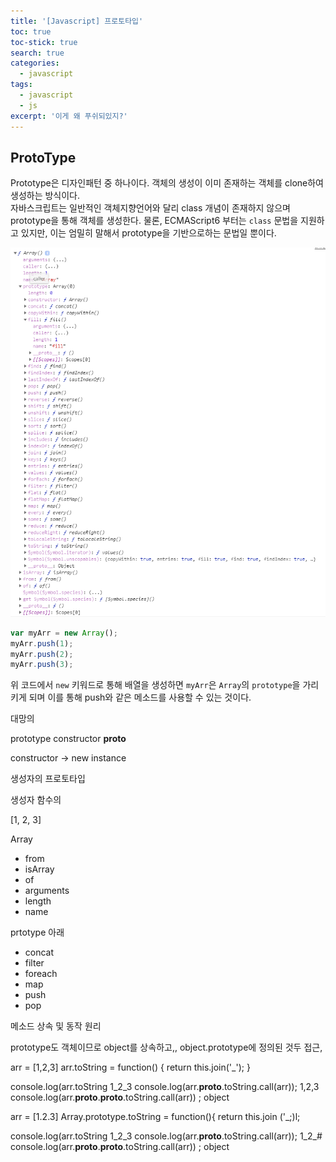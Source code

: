 ```yaml
---
title: '[Javascript] 프로토타입'
toc: true
toc-stick: true
search: true
categories:
  - javascript
tags:
  - javascript
  - js
excerpt: '이게 왜 푸쉬되있지?'
---
```


## ProtoType
Prototype은 디자인패턴 중 하나이다.
객체의 생성이 이미 존재하는 객체를 clone하여 생성하는 방식이다.
<br>
자바스크립트는 일반적인 객체지향언어와 달리 class 개념이 존재하지 않으며 prototype을 통해 객체를 생성한다.
물론, ECMAScript6 부터는 ```class``` 문법을 지원하고 있지만, 이는 엄밀히 말해서 prototype을 기반으로하는 문법일 뿐이다.  

![proto_type](/assets/images/javascript/prototype.png)

``` js
var myArr = new Array();
myArr.push(1);
myArr.push(2);
myArr.push(3);
```

위 코드에서 ```new``` 키워드로 통해 배열을 생성하면 ```myArr```은 ```Array```의 ```prototype```을 가리키게 되며
이를 통해 push와 같은 메소드를 사용할 수 있는 것이다.









대망의 

prototype
constructor
__proto__

constructor -> new instance

생성자의 프로토타입 

생성자 함수의

[1, 2, 3]

Array
- from
- isArray
- of
- arguments
- length
- name

prtotype 아래
- concat
- filter
- foreach
- map
- push
- pop 


메소드 상속 및 동작 원리

prototype도 객체이므로 object를 상속하고,, object.prototype에 정의된 것두 접근,

arr = [1,2,3]
arr.toString = function() {
	return this.join('_');
}

console.log(arr.toString 1_2_3
console.log(arr.__proto__.toString.call(arr)); 1,2,3
console.log(arr.__proto__.__proto__.toString.call(arr)) ; object


arr = [1.2.3]
Array.prototype.toString = function(){
	return this.join ('_;)l;

console.log(arr.toString 1_2_3
console.log(arr.__proto__.toString.call(arr)); 1_2_#
console.log(arr.__proto__.__proto__.toString.call(arr)) ; object